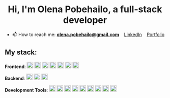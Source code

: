 <h1 align="center"> Hi, I'm Olena Pobehailo, a full-stack developer</h1>

- 📫 How to reach me:  **olena.pobehailo@gmail.com** &nbsp;&nbsp; <a href="https://www.linkedin.com/in/olena-pobehailo/">LinkedIn</a>  &nbsp;&nbsp; <a href="https://olena-pobehailo.vercel.app/">Portfolio</a> 

## My stack:

**Frontend**: 
<img src="https://img.shields.io/badge/html5-%23E34F26.svg?style=for-the-badge&logo=html5&logoColor=white" height="20" /> <img src="https://img.shields.io/badge/CSS3-1572B6?style=for-the-badge&logo=css3&logoColor=white" height="20" /> <img src="https://img.shields.io/badge/SASS-hotpink.svg?style=for-the-badge&logo=SASS&logoColor=white" height="20" /> <img src="https://img.shields.io/badge/javascript-%23323330.svg?style=for-the-badge&logo=javascript&logoColor=%23F7DF1E" height="20" /> <img src="https://img.shields.io/badge/react-%2320232a.svg?style=for-the-badge&logo=react&logoColor=%2361DAFB" height="20" /> <img src="https://img.shields.io/badge/redux-%23593d88.svg?style=for-the-badge&logo=redux&logoColor=white" height="20" /> <img src="https://img.shields.io/badge/typescript-%23007ACC.svg?style=for-the-badge&logo=typescript&logoColor=white" height="20" />

**Backend**: 
<img src="https://img.shields.io/badge/node.js-6DA55F?style=for-the-badge&logo=node.js&logoColor=white" height="20" /> <img src="https://img.shields.io/badge/Express.js-000000?style=for-the-badge&logo=express&logoColor=white" height="20" /> <img src="https://img.shields.io/badge/MongoDB-47A248?style=for-the-badge&logo=mongodb&logoColor=white" height="20" />

**Development Tools**: 
<img src="https://img.shields.io/badge/Visual%20Studio%20Code-0078d7.svg?style=for-the-badge&logo=visual-studio-code&logoColor=white" height="20" /> <img src="https://img.shields.io/badge/Figma-%23F24E1E.svg?style=for-the-badge&logo=figma&logoColor=white" height="20" /> <img src="https://img.shields.io/badge/GitHub-%23121011.svg?style=for-the-badge&logo=github&logoColor=white" height="20" /> <img src="https://img.shields.io/badge/Git-%23F05033.svg?style=for-the-badge&logo=git&logoColor=white" height="20" /> <img src="https://img.shields.io/badge/Vercel-%23000000.svg?style=for-the-badge&logo=vercel&logoColor=white" height="20" /> <img src="https://img.shields.io/badge/Postman-FF6C37?style=for-the-badge&logo=postman&logoColor=white" height="20" /> <img src="https://img.shields.io/badge/Trello-%23026AA7.svg?style=for-the-badge&logo=Trello&logoColor=white" height="20" /> <img src="https://img.shields.io/badge/render-%233f3f3f.svg?style=for-the-badge&logoColor=white" height="20" /> <img src="https://img.shields.io/badge/Firebase-FFCA28?style=for-the-badge&logo=firebase&logoColor=black" height="20" />


<!--
**OlenaPobehailo/OlenaPobehailo** is a ✨ _special_ ✨ repository because its `README.md` (this file) appears on your GitHub profile.

Here are some ideas to get you started:

- 🔭 I’m currently working on ...
- 🌱 I’m currently learning ...
- 👯 I’m looking to collaborate on ...
- 🤔 I’m looking for help with ...
- 💬 Ask me about ...
- 😄 Pronouns: ...
- ⚡ Fun fact: ...
-->
